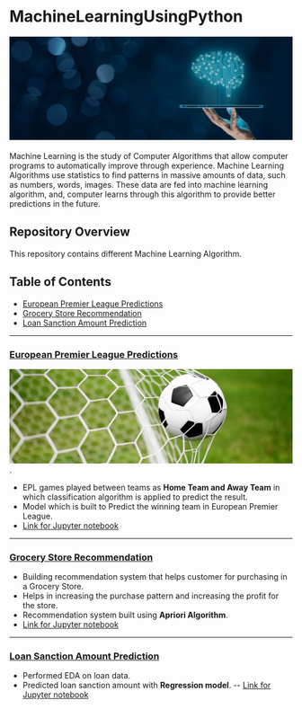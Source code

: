 # MachineLearningUsingPython
![image.jpg](image/ml_top.jpg)<br><br>
Machine Learning is the study of Computer Algorithms that allow computer programs to automatically improve through experience.
Machine Learning Algorithms use statistics to find patterns in massive amounts of data, such as numbers, words, images. 
These data are fed into machine learning algorithm, and, computer learns through this algorithm to provide better predictions in the future.

## Repository Overview
This repository contains different Machine Learning Algorithm.

## Table of Contents
- [European Premier League Predictions](#section1)<br>
- [Grocery Store Recommendation](#section2)<br>
- [Loan Sanction Amount Prediction](#section3)<br>

___
<a id=section1></a>
### [European Premier League Predictions](./EuropeanPremierLeaguePredictions)
![image.jpg](image/football.jpeg)<br>.
- EPL games played between teams as __Home Team and Away Team__ in which classification algorithm is applied to predict the result.
- Model which is built to Predict the winning team in European Premier League.
- [Link for Jupyter notebook](./EuropeanPremierLeaguePredictions/EuropeanPremierLeague_Predictions.ipynb)

___
<a id=section2></a>
### [Grocery Store Recommendation](./GroceryStoreRecommendation)

- Building recommendation system that helps customer for purchasing in a Grocery Store.
- Helps in increasing the purchase pattern and increasing the profit for the store.
- Recommendation system built using __Apriori Algorithm__. 
- [Link for Jupyter notebook](./GroceryStoreRecommendation/RecommendationSystem_GroceryStore.ipynb)

___
<a id=section3></a>
### [Loan Sanction Amount Prediction](./LoanSanctionPrediction)

- Performed EDA on loan data.
- Predicted loan sanction amount with __Regression model__.
-- [Link for Jupyter notebook](./LoanSanctionPrediction)
